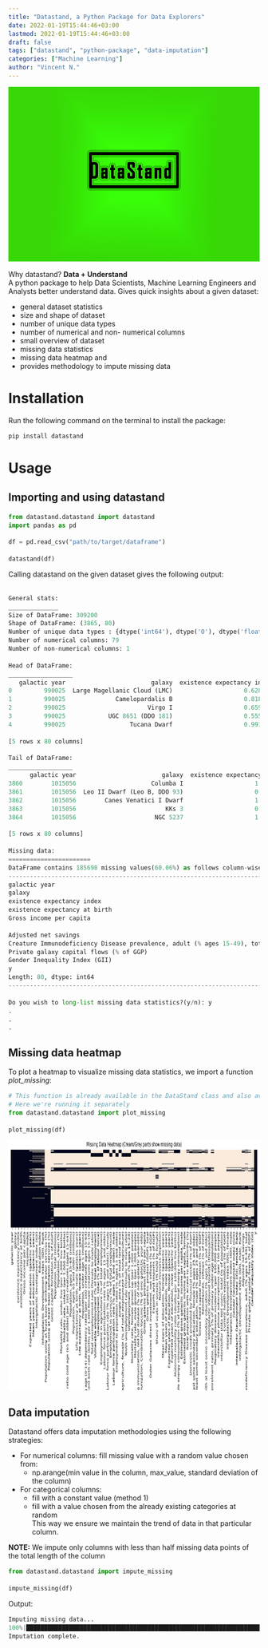 ```yaml
---
title: "Datastand, a Python Package for Data Explorers"
date: 2022-01-19T15:44:46+03:00
lastmod: 2022-01-19T15:44:46+03:00
draft: false
tags: ["datastand", "python-package", "data-imputation"]
categories: ["Machine Learning"]
author: "Vincent N."
---
```


[# **DataStand, a python package for data explorers.**]::

<p align="center">
    <img src="/img/blog/datastand-logo.jpg", alt="datastand logo" width="600" height="350"/>

</p>

Why datastand? __Data + Understand__  
A python package to help Data Scientists, Machine Learning Engineers and Analysts better understand data. Gives quick insights about a given dataset:  
- general dataset statistics
- size and shape of dataset
- number of unique data types
- number of numerical and non- numerical columns
- small overview of dataset
- missing data statistics
- missing data heatmap and 
- provides methodology to impute missing data

# Installation
Run the following command on the terminal to install the package:
```python
pip install datastand
```
# **Usage**

## **Importing and using datastand**

```python
from datastand.datastand import datastand
import pandas as pd

df = pd.read_csv("path/to/target/dataframe")

datastand(df)

```

Calling datastand on the given dataset gives the following output:
```python

General stats:
______________
Size of DataFrame: 309200
Shape of DataFrame: (3865, 80)
Number of unique data types : {dtype('int64'), dtype('O'), dtype('float64')}
Number of numerical columns: 79
Number of non-numerical columns: 1

Head of DataFrame:
__________________
   galactic year                        galaxy  existence expectancy index  ...  Private galaxy capital flows (% of GGP)  Gender Inequality Index (GII)         y
0         990025  Large Magellanic Cloud (LMC)                    0.628657  ...                                      NaN                            NaN  0.052590
1         990025              Camelopardalis B                    0.818082  ...                                22.785018                            NaN  0.059868
2         990025                       Virgo I                    0.659443  ...                                      NaN                            NaN  0.050449
3         990025            UGC 8651 (DDO 181)                    0.555862  ...                                      NaN                            NaN  0.049394
4         990025                  Tucana Dwarf                    0.991196  ...                                      NaN                            NaN  0.154247

[5 rows x 80 columns]

Tail of DataFrame:
__________________
      galactic year                        galaxy  existence expectancy index  ...  Private galaxy capital flows (% of GGP)  Gender Inequality Index (GII)         y
3860        1015056                     Columba I                    1.029704  ...                                29.294865                       0.580785  0.042324
3861        1015056  Leo II Dwarf (Leo B, DDO 93)                    0.937869  ...                                31.085400                       0.517558  0.036725
3862        1015056        Canes Venatici I Dwarf                    1.036144  ...                                32.145570                       0.363862  0.166271
3863        1015056                         KKs 3                    0.939034  ...                                27.227179                       0.711878  0.024187
3864        1015056                      NGC 5237                    1.032244  ...                                29.957851                       0.583706  0.100069

[5 rows x 80 columns]

Missing data:
=======================
DataFrame contains 185698 missing values(60.06%) as follows column-wise:
-----------------------------------------------------------------------
galactic year                                                                   0
galaxy                                                                          0
existence expectancy index                                                      1
existence expectancy at birth                                                   1
Gross income per capita                                                        28
                                                                             ... 
Adjusted net savings                                                         2953
Creature Immunodeficiency Disease prevalence, adult (% ages 15-49), total    2924
Private galaxy capital flows (% of GGP)                                      2991
Gender Inequality Index (GII)                                                3021
y                                                                               0
Length: 80, dtype: int64
-----------------------------------------------------------------------

Do you wish to long-list missing data statistics?(y/n): y
.
.
.
```

## **Missing data heatmap**
To plot a heatmap to visualize missing data statistics, we import a function *plot_missing*:

```python
# This function is already available in the DataStand class and also available separately
# Here we're running it separately 
from datastand.datastand import plot_missing

plot_missing(df)

```

<p>
    <img src="/img/blog/datastand_missing_data_heatmap.png", alt="heatmap" width="700" height="500"/>
</p>


## **Data imputation**
Datastand offers data imputation methodologies using the following strategies:
- For numerical columns: fill missing value with a random value chosen from:  
  - np.arange(min value in the column, max_value, standard deviation of the column)
- For categorical columns:
  - fill with a constant value (method 1)
  - fill with a value chosen from the already existing categories at random  
This way we ensure we maintain the trend of data in that particular column.  
  
**NOTE:** We impute only columns with less than half missing data points of the total length of the column

```python
from datastand.datastand import impute_missing

impute_missing(df)

```
Output:
```python
Imputing missing data...
100%|████████████████████████████████████████████████████████████████████████████████████████████████████████████████████████████████████| 80/80 [00:02<00:00, 30.52it/s]
Imputation complete.
```
